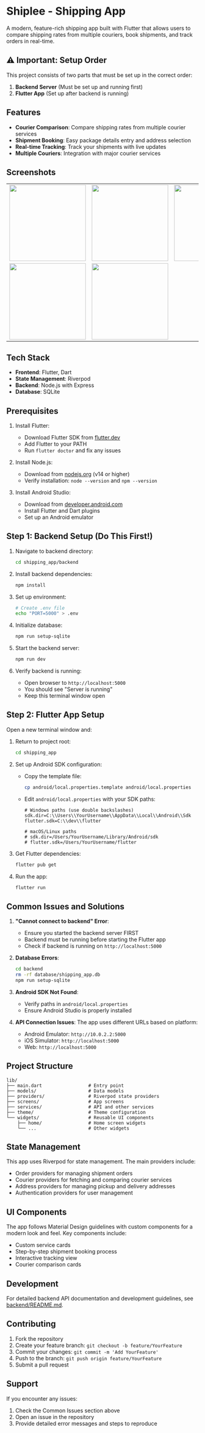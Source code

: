 # Shiplee - Shipping App

A modern, feature-rich shipping app built with Flutter that allows users to compare shipping rates from multiple couriers, book shipments, and track orders in real-time.

## ⚠️ Important: Setup Order
This project consists of two parts that must be set up in the correct order:
1. **Backend Server** (Must be set up and running first)
2. **Flutter App** (Set up after backend is running)

## Features

- **Courier Comparison**: Compare shipping rates from multiple courier services
- **Shipment Booking**: Easy package details entry and address selection
- **Real-time Tracking**: Track your shipments with live updates
- **Multiple Couriers**: Integration with major courier services

## Screenshots

<table>
  <tr>
    <td><img src="assets/screenshots/home_screen.png" width="200"></td>
    <td><img src="assets/screenshots/package_detail_screen.png" width="200"></td>
    <td><img src="assets/screenshots/adress_screen.png" width="200"></td>
  </tr>
  <tr>
    <td><img src="assets/screenshots/shipping_option_screen.png" width="200"></td>
    <td><img src="assets/screenshots/payment_screen.png" width="200"></td>
  </tr>
</table>

## Tech Stack

- **Frontend**: Flutter, Dart
- **State Management**: Riverpod
- **Backend**: Node.js with Express
- **Database**: SQLite

## Prerequisites

1. Install Flutter:
   - Download Flutter SDK from [flutter.dev](https://flutter.dev/docs/get-started/install)
   - Add Flutter to your PATH
   - Run `flutter doctor` and fix any issues

2. Install Node.js:
   - Download from [nodejs.org](https://nodejs.org/) (v14 or higher)
   - Verify installation: `node --version` and `npm --version`

3. Install Android Studio:
   - Download from [developer.android.com](https://developer.android.com/studio)
   - Install Flutter and Dart plugins
   - Set up an Android emulator

## Step 1: Backend Setup (Do This First!)

1. Navigate to backend directory:
   ```bash
   cd shipping_app/backend
   ```

2. Install backend dependencies:
   ```bash
   npm install
   ```

3. Set up environment:
   ```bash
   # Create .env file
   echo "PORT=5000" > .env
   ```

4. Initialize database:
   ```bash
   npm run setup-sqlite
   ```

5. Start the backend server:
   ```bash
   npm run dev
   ```

6. Verify backend is running:
   - Open browser to `http://localhost:5000`
   - You should see "Server is running"
   - Keep this terminal window open

## Step 2: Flutter App Setup

Open a new terminal window and:

1. Return to project root:
   ```bash
   cd shipping_app
   ```

2. Set up Android SDK configuration:
   - Copy the template file:
     ```bash
     cp android/local.properties.template android/local.properties
     ```
   - Edit `android/local.properties` with your SDK paths:
     ```properties
     # Windows paths (use double backslashes)
     sdk.dir=C:\\Users\\YourUsername\\AppData\\Local\\Android\\Sdk
     flutter.sdk=C:\\dev\\flutter

     # macOS/Linux paths
     # sdk.dir=/Users/YourUsername/Library/Android/sdk
     # flutter.sdk=/Users/YourUsername/flutter
     ```

3. Get Flutter dependencies:
   ```bash
   flutter pub get
   ```

4. Run the app:
   ```bash
   flutter run
   ```

## Common Issues and Solutions

1. **"Cannot connect to backend" Error**:
   - Ensure you started the backend server FIRST
   - Backend must be running before starting the Flutter app
   - Check if backend is running on `http://localhost:5000`

2. **Database Errors**:
   ```bash
   cd backend
   rm -rf database/shipping_app.db
   npm run setup-sqlite
   ```

3. **Android SDK Not Found**: 
   - Verify paths in `android/local.properties`
   - Ensure Android Studio is properly installed

4. **API Connection Issues**: 
   The app uses different URLs based on platform:
   - Android Emulator: `http://10.0.2.2:5000`
   - iOS Simulator: `http://localhost:5000`
   - Web: `http://localhost:5000`

## Project Structure

```
lib/
├── main.dart                 # Entry point
├── models/                   # Data models
├── providers/                # Riverpod state providers
├── screens/                  # App screens
├── services/                 # API and other services
├── theme/                    # Theme configuration
└── widgets/                  # Reusable UI components
    ├── home/                 # Home screen widgets
    └── ...                   # Other widgets
```

## State Management

This app uses Riverpod for state management. The main providers include:

- Order providers for managing shipment orders
- Courier providers for fetching and comparing courier services
- Address providers for managing pickup and delivery addresses
- Authentication providers for user management

## UI Components

The app follows Material Design guidelines with custom components for a modern look and feel. Key components include:

- Custom service cards
- Step-by-step shipment booking process
- Interactive tracking view
- Courier comparison cards

## Development

For detailed backend API documentation and development guidelines, see [backend/README.md](./backend/README.md).

## Contributing

1. Fork the repository
2. Create your feature branch: `git checkout -b feature/YourFeature`
3. Commit your changes: `git commit -m 'Add YourFeature'`
4. Push to the branch: `git push origin feature/YourFeature`
5. Submit a pull request

## Support

If you encounter any issues:
1. Check the Common Issues section above
2. Open an issue in the repository
3. Provide detailed error messages and steps to reproduce


